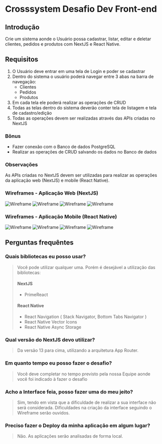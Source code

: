 # Crosssystem Desafio Dev Front-end

## Introdução
Crie um sistema aonde o Usuário possa cadastrar, listar, editar e deletar clientes, pedidos e produtos com NextJS e React Native.

## Requisitos
1. O Usuário deve entrar em uma tela de Login e poder se cadastrar
2. Dentro do sistema o usuário poderá navegar entre 3 abas na barra de navegação:
   - Clientes
   - Pedidos
   - Produtos
3. Em cada tela ele poderá realizar as operações de CRUD
4. Todas as telas dentro do sistema deverão conter tela de listagem e tela de cadastro/edição
5. Todas as operações devem ser realizadas através das APIs criadas no NextJS

### Bônus
- Fazer conexão com o Banco de dados PostgreSQL
- Realizar as operações de CRUD salvando os dados no Banco de dados

### Observações
As APIs criadas no NextJS devem ser utilizadas para realizar as operações da aplicação web (NextJS) e mobile (React Native).

### Wireframes - Aplicação Web (NextJS)
![Wireframe](assets/web-tela-login.png)
![Wireframe](assets/web-tela-cadastro.png)
![Wireframe](assets/web-tela-listagem.png)
![Wireframe](assets/web-tela-edicao.png)
### Wireframes - Aplicação Mobile (React Native)
![Wireframe](assets/mobile-tela-login.png)
![Wireframe](assets/mobile-tela-cadastro.png)
![Wireframe](assets/mobile-tela-listagem.png)
![Wireframe](assets/mobile-tela-edicao.png)

## Perguntas frequêntes
### Quais bibliotecas eu posso usar?
> Você pode utilizar qualquer uma. Porém é desejável a utilização das bibliotecas:
> #### NextJS
>  - PrimeReact
> #### React Native
>  - React Navigation ( Stack Navigator, Bottom Tabs Navigator )
>  - React Native Vector Icons
>  - React Native Async Storage
### Qual versão do NextJS devo utilizar?
> Da versão 13 para cima, utilizando a arquitetura App Router.
### Em quanto tempo eu posso fazer o desafio?
> Você deve completar no tempo previsto pela nossa Equipe aonde você foi indicado à fazer o desafio
### Acho a Interface feia, posso fazer uma do meu jeito?
> Sim, tendo em vista que a dificuldade de realizar a sua interface não será considerada. Dificuldades na criação da interface seguindo o Wireframe serão ouvidos.
### Preciso fazer o Deploy da minha aplicação em algum lugar?
> Não. As aplicações serão analisadas de forma local.
